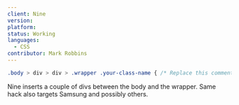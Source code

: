 ```yaml
---
client: Nine
version:
platform:
status: Working
languages:
  - CSS
contributor: Mark Robbins
---
```


```css
.body > div > div > .wrapper .your-class-name { /* Replace this comment with your styles */ }
```

Nine inserts a couple of divs between the body and the wrapper. Same hack also targets Samsung and possibly others.

